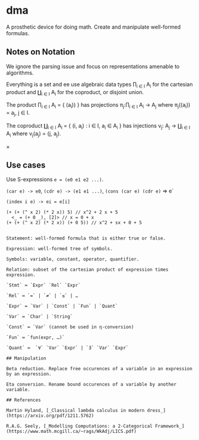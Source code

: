 # dma

A prosthetic device for doing math. Create and manipulate well-formed formulas.

## Notes on Notation

We ignore the parsing issue and focus on representations amenable to algorithms.

Everything is a set and ee use algebraic data types ∏<sub>i ∈ I</sub> A<sub>i</sub> for the cartesian product
and ∐<sub>i ∈ I</sub> A<sub>i</sub> for the coproduct, or disjoint union.

The product ∏<sub>i ∈ I</sub> A<sub>i</sub> = { (a<sub>i</sub>)) }
has projections π<sub>j</sub>:∏<sub>i ∈ I</sub> A<sub>i</sub> → A<sub>j</sub> where π<sub>j</sub>((a<sub>i</sub>)) = a<sub>j</sub>, j ∈ I.

The coproduct ∐<sub>i ∈ I</sub> A<sub>i</sub> = { (i, a<sub>i</sub>) : i ∈ I, a<sub>i</sub> ∈ A<sub>i</sub> }
has injections ν<sub>j</sub>: A<sub>j</sub> → ∐<sub>i ∈ I</sub> A<sub>i</sub> where ν<sub>j</sub>(a<sub>j</sub>) = (j, a<sub>j</sub>). 

×

## Use cases

Use S-expressions `e = (e0 e1 e2 ...)`.

`(car e) -> e0`, `(cdr e) -> (e1 e1 ...)`, `(cons (car e) (cdr e)` => e` 

`(index i e) -> ei = e[i]`

```
(+ (+ (^ x 2) (* 2 x)) 5) // x^2 + 2 x + 5
  <_ = (+ 0 _), [2]> // x = 0 + x
(+ (+ (^ x 2) (* 2 x)) (+ 0 5)) // x^2 + sx + 0 + 5


Statement: well-formed formula that is either true or false.

Expression: well-formed tree of symbols.

Symbols: variable, constant, operator, quantifier.

Relation: subset of the cartesian product of expression times expression.

`Stmt` ≔ `Expr` `Rel` `Expr`

`Rel` ≔ `=` | `≠` | `≤` | … 

`Expr` ≔ `Var` | `Const` | `Fun` | `Quant`

`Var` ≔ `Char` | `String`

`Const` ≔ `Var` (cannot be used in η-conversion)

`Fun` ≔ `fun(expr, …)`

`Quant` ≔  `∀` `Var` `Expr` | `∃` `Var` `Expr`

## Manipulation

Beta reduction. Replace free occurences of a variable in an expression by an expression.

Eta conversion. Rename bound occurences of a variable by another variable.

## References

Martin Hyland, [_Classical lambda calculus in modern dress_](https://arxiv.org/pdf/1211.5762)

R.A.G. Seely, [_Modelling Computations: a 2-Categorical Framework_](https://www.math.mcgill.ca/~rags/WkAdj/LICS.pdf)
